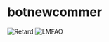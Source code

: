 # botnewcommer
![Retard](https://botsfordiscord.com/api/bot/487637900096307200/widget)
![LMFAO](https://discordbots.org/api/widget/487637900096307200.svg)
